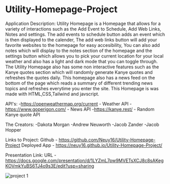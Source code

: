 # Utility-Homepage-Project

Application Description:
    Utility Homepage is a Homepage that allows for a variety of interactions such as the Add Event to Schedule, Add Web Links, Notes and settings.
The add events to schedule button adds an event which is then displayed to the calender, The add web links button will add your favorite websites to the homepage for easy accesibility, You can also add notes which will display to the notes section of the homepage and the settings button which allows you to pick your current location for your local weather and also has a light and dark mode that you can toggle through.
    The Utility Homepage also has some non interactive features such as the Kanye quotes section which will randomly generate Kanye quotes and refreshes the quotes daily. This homepage also has a news feed on the bottom of the page which reads a summary of different trending news topics and refreshes everytime you enter the site. This Homepage is was made with HTML,CSS,Tailwind and javscript.

API's:
-https://openweathermap.org/current - Weather API
-https://www.goperigon.com/ - News API
-https://kanye.rest/ - Random Kanye quote API

The Creators:
-Dakota Morgan
-Andrew Neuworth
-Jacob Zander
-Jacob Hopper

Links to Project:
Github - https://github.com/Neuy16/Utility-Homepage-Project
Deployed App - https://neuy16.github.io/Utility-Homepage-Project/

Presentation Link:
URL - https://docs.google.com/presentation/d/1LYZmL7pw9MVETsXCJ8c8sAKegKOVmkYuBS6TJ4o9s3E/edit?usp=sharing

![project 1](https://user-images.githubusercontent.com/108505695/188039311-1741910d-e142-41ce-ae36-1eedf0d145cb.png)

